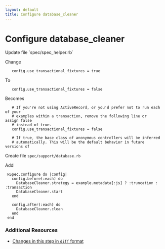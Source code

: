 ```yaml
---
layout: default
title: Configure database_cleaner
---
```


<h1 id="main">Configure database_cleaner</h1>
Update file `spec/spec_helper.rb`

Change
<pre><code>   config.use_transactional_fixtures = true</code></pre>


To
<pre><code>   config.use_transactional_fixtures = false</code></pre>


Becomes
<pre><code>   # If you&#39;re not using ActiveRecord, or you&#39;d prefer not to run each of your
   # examples within a transaction, remove the following line or assign false
   # instead of true.
   config.use_transactional_fixtures = false
&nbsp;
   # If true, the base class of anonymous controllers will be inferred
   # automatically. This will be the default behavior in future versions of
</code></pre>


Create file `spec/support/database.rb`

Add
<pre><code> RSpec.configure do |config|
   config.before(:each) do
     DatabaseCleaner.strategy = example.metadata[:js] ? :truncation : :transaction
     DatabaseCleaner.start
   end
&nbsp;
   config.after(:each) do
     DatabaseCleaner.clean
   end
 end</code></pre>



### Additional Resources

* [Changes in this step in `diff` format](https://github.com/stevenhallen/rails_getting_started_bdd/commit/0f51817fa1d075b5fee6c7acd4c444fe4982b5bb)

